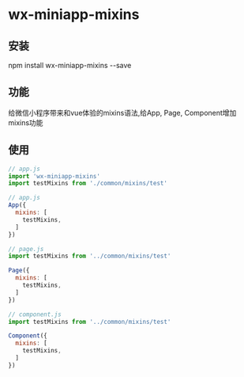 wx-miniapp-mixins
========================================

安装
------------
npm install wx-miniapp-mixins --save

功能
------------
给微信小程序带来和vue体验的mixins语法,给App, Page, Component增加mixins功能

使用
-----------
```javascript
// app.js
import 'wx-miniapp-mixins'
import testMixins from './common/mixins/test'

// app.js
App({
  mixins: [
    testMixins,
  ]
})

```

```javascript
// page.js
import testMixins from '../common/mixins/test'

Page({
  mixins: [
    testMixins,
  ]
})
```

```javascript
// component.js
import testMixins from '../common/mixins/test'

Component({
  mixins: [
    testMixins,
  ]
})
```
